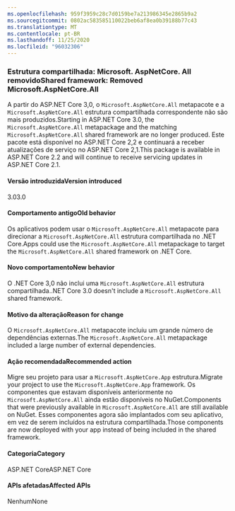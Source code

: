 ```yaml
---
ms.openlocfilehash: 959f3959c28c7d0159be7a213986345e2865b9a2
ms.sourcegitcommit: 0802ac583585110022beb6af8ea0b39188b77c43
ms.translationtype: MT
ms.contentlocale: pt-BR
ms.lasthandoff: 11/25/2020
ms.locfileid: "96032306"
---
```

### <a name="shared-framework-removed-microsoftaspnetcoreall"></a><span data-ttu-id="0f8c7-101">Estrutura compartilhada: Microsoft. AspNetCore. All removido</span><span class="sxs-lookup"><span data-stu-id="0f8c7-101">Shared framework: Removed Microsoft.AspNetCore.All</span></span>

<span data-ttu-id="0f8c7-102">A partir do ASP.NET Core 3,0, o `Microsoft.AspNetCore.All` metapacote e a `Microsoft.AspNetCore.All` estrutura compartilhada correspondente não são mais produzidos.</span><span class="sxs-lookup"><span data-stu-id="0f8c7-102">Starting in ASP.NET Core 3.0, the `Microsoft.AspNetCore.All` metapackage and the matching `Microsoft.AspNetCore.All` shared framework are no longer produced.</span></span> <span data-ttu-id="0f8c7-103">Este pacote está disponível no ASP.NET Core 2,2 e continuará a receber atualizações de serviço no ASP.NET Core 2,1.</span><span class="sxs-lookup"><span data-stu-id="0f8c7-103">This package is available in ASP.NET Core 2.2 and will continue to receive servicing updates in ASP.NET Core 2.1.</span></span>

#### <a name="version-introduced"></a><span data-ttu-id="0f8c7-104">Versão introduzida</span><span class="sxs-lookup"><span data-stu-id="0f8c7-104">Version introduced</span></span>

<span data-ttu-id="0f8c7-105">3.0</span><span class="sxs-lookup"><span data-stu-id="0f8c7-105">3.0</span></span>

#### <a name="old-behavior"></a><span data-ttu-id="0f8c7-106">Comportamento antigo</span><span class="sxs-lookup"><span data-stu-id="0f8c7-106">Old behavior</span></span>

<span data-ttu-id="0f8c7-107">Os aplicativos podem usar o `Microsoft.AspNetCore.All` metapacote para direcionar a `Microsoft.AspNetCore.All` estrutura compartilhada no .NET Core.</span><span class="sxs-lookup"><span data-stu-id="0f8c7-107">Apps could use the `Microsoft.AspNetCore.All` metapackage to target the `Microsoft.AspNetCore.All` shared framework on .NET Core.</span></span>

#### <a name="new-behavior"></a><span data-ttu-id="0f8c7-108">Novo comportamento</span><span class="sxs-lookup"><span data-stu-id="0f8c7-108">New behavior</span></span>

<span data-ttu-id="0f8c7-109">O .NET Core 3,0 não inclui uma `Microsoft.AspNetCore.All` estrutura compartilhada.</span><span class="sxs-lookup"><span data-stu-id="0f8c7-109">.NET Core 3.0 doesn't include a `Microsoft.AspNetCore.All` shared framework.</span></span>

#### <a name="reason-for-change"></a><span data-ttu-id="0f8c7-110">Motivo da alteração</span><span class="sxs-lookup"><span data-stu-id="0f8c7-110">Reason for change</span></span>

<span data-ttu-id="0f8c7-111">O `Microsoft.AspNetCore.All` metapacote incluiu um grande número de dependências externas.</span><span class="sxs-lookup"><span data-stu-id="0f8c7-111">The `Microsoft.AspNetCore.All` metapackage included a large number of external dependencies.</span></span>

#### <a name="recommended-action"></a><span data-ttu-id="0f8c7-112">Ação recomendada</span><span class="sxs-lookup"><span data-stu-id="0f8c7-112">Recommended action</span></span>

<span data-ttu-id="0f8c7-113">Migre seu projeto para usar a `Microsoft.AspNetCore.App` estrutura.</span><span class="sxs-lookup"><span data-stu-id="0f8c7-113">Migrate your project to use the `Microsoft.AspNetCore.App` framework.</span></span> <span data-ttu-id="0f8c7-114">Os componentes que estavam disponíveis anteriormente no `Microsoft.AspNetCore.All` ainda estão disponíveis no NuGet.</span><span class="sxs-lookup"><span data-stu-id="0f8c7-114">Components that were previously available in `Microsoft.AspNetCore.All` are still available on NuGet.</span></span> <span data-ttu-id="0f8c7-115">Esses componentes agora são implantados com seu aplicativo, em vez de serem incluídos na estrutura compartilhada.</span><span class="sxs-lookup"><span data-stu-id="0f8c7-115">Those components are now deployed with your app instead of being included in the shared framework.</span></span>

#### <a name="category"></a><span data-ttu-id="0f8c7-116">Categoria</span><span class="sxs-lookup"><span data-stu-id="0f8c7-116">Category</span></span>

<span data-ttu-id="0f8c7-117">ASP.NET Core</span><span class="sxs-lookup"><span data-stu-id="0f8c7-117">ASP.NET Core</span></span>

#### <a name="affected-apis"></a><span data-ttu-id="0f8c7-118">APIs afetadas</span><span class="sxs-lookup"><span data-stu-id="0f8c7-118">Affected APIs</span></span>

<span data-ttu-id="0f8c7-119">Nenhum</span><span class="sxs-lookup"><span data-stu-id="0f8c7-119">None</span></span>

<!-- 

#### Affected APIs

Not detectable via API analysis

-->
